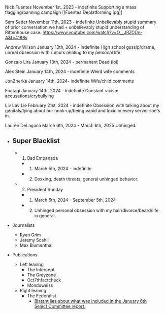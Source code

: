 Nick Fuentes
November 1st, 2023 - indefinite
Supporting a mass flagging/banning campaign
[[Fuentes Deplatforming.jpg]]

Sam Seder
November 11th, 2023 - indefinite
Unbelievably stupid summary of prior conversation we had + unbelievably stupid understanding of Rittenhouse case.
https://www.youtube.com/watch?v=O__JRZODn-A&t=4188s

Andrew Wilson
January 13th, 2024 - indefinite
High school gossip/drama, unreal obsession with rumors relating to my personal life

Gonzalo Lira
January 13th, 2024 - permanent
Dead (lol)

Alex Stein
January 14th, 2024 - indefinite
Weird wife comments

JonZherka
January 14th, 2024- indefinite
Wife/child comments

Fnataqi
January 14th, 2024 - indefinite
Constant racism accusations/crybullying

Liv Lav Lie
February 21st, 2024 - indefinite
Obsession with talking about my genitals/lying about our hook-up/being vapid and toxic in every server she's in.

Lauren DeLaguna
March 6th, 2024 - March 6th, 2025
Unhinged.

  - ## Super Blacklist
    - 1. Bad Empanada
      - 1. March 5th, 2024 - indefinite
      - 2. Doxxing, death threats, general unhinged behavior.
    - 2. President Sunday
      - 1. March 5th, 2024 - September 5th, 2024
      - 2. Unhinged personal obsession with my hair/divorce/beard/life in general.



- Journalists
  - Ryan Grim
  - Jeremy Scahill
  - Max Blumenthal
- Publications
  - Left leaning
    - The Intercept
    - The Greyzone
    - Oct7thfactcheck
    - Mondoweiss
  - Right leaning
    - The Federalist
      - [Blatant lies about what was included in the January 6th Select Committee report.](https://thefederalist.com/2024/03/08/exclusive-liz-cheney-january-6-committee-suppressed-exonerating-evidence-of-trumps-push-for-national-guard/)
#